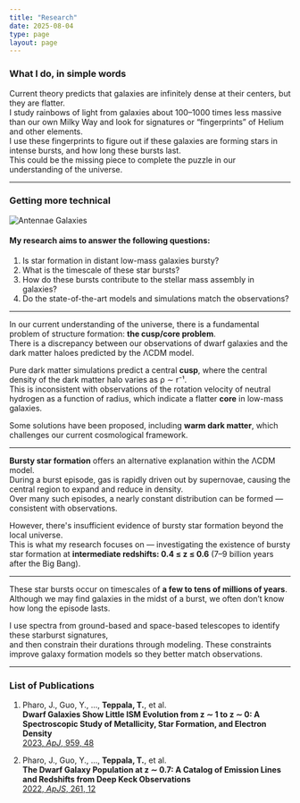 ```yaml
---
title: "Research"
date: 2025-08-04
type: page
layout: page
---
```


### What I do, in simple words

Current theory predicts that galaxies are infinitely dense at their centers, but they are flatter.  
I study rainbows of light from galaxies about 100–1000 times less massive than our own Milky Way and look for signatures or “fingerprints” of Helium and other elements.  
I use these fingerprints to figure out if these galaxies are forming stars in intense bursts, and how long these bursts last.  
This could be the missing piece to complete the puzzle in our understanding of the universe.

---

### Getting more technical

![Antennae Galaxies](/media/Antennae_galaxies_xl.jpg)

#### My research aims to answer the following questions:
1. Is star formation in distant low-mass galaxies bursty?  
2. What is the timescale of these star bursts?  
3. How do these bursts contribute to the stellar mass assembly in galaxies?  
4. Do the state-of-the-art models and simulations match the observations?

---

In our current understanding of the universe, there is a fundamental problem of structure formation: **the cusp/core problem**.  
There is a discrepancy between our observations of dwarf galaxies and the dark matter haloes predicted by the ΛCDM model.

Pure dark matter simulations predict a central **cusp**, where the central density of the dark matter halo varies as ρ ∼ r⁻¹.  
This is inconsistent with observations of the rotation velocity of neutral hydrogen as a function of radius, which indicate a flatter **core** in low-mass galaxies.

Some solutions have been proposed, including **warm dark matter**, which challenges our current cosmological framework.

---

**Bursty star formation** offers an alternative explanation within the ΛCDM model.  
During a burst episode, gas is rapidly driven out by supernovae, causing the central region to expand and reduce in density.  
Over many such episodes, a nearly constant distribution can be formed — consistent with observations.

However, there's insufficient evidence of bursty star formation beyond the local universe.  
This is what my research focuses on — investigating the existence of bursty star formation at **intermediate redshifts: 0.4 ≤ z ≤ 0.6** (7–9 billion years after the Big Bang).

---

These star bursts occur on timescales of **a few to tens of millions of years**.  
Although we may find galaxies in the midst of a burst, we often don’t know how long the episode lasts.

I use spectra from ground-based and space-based telescopes to identify these starburst signatures,  
and then constrain their durations through modeling. These constraints improve galaxy formation models so they better match observations.

---

### List of Publications

1. Pharo, J., Guo, Y., ..., **Teppala, T.**, et al.  
   **Dwarf Galaxies Show Little ISM Evolution from z ∼ 1 to z ∼ 0: A Spectroscopic Study of Metallicity, Star Formation, and Electron Density**  
   [2023, *ApJ*, 959, 48](https://ui.adsabs.harvard.edu/abs/2023ApJ...959...48P/abstract)

2. Pharo, J., Guo, Y., ..., **Teppala, T.**, et al.  
   **The Dwarf Galaxy Population at z ∼ 0.7: A Catalog of Emission Lines and Redshifts from Deep Keck Observations**  
   [2022, *ApJS*, 261, 12](https://ui.adsabs.harvard.edu/abs/2022ApJS..261...12P/abstract)

